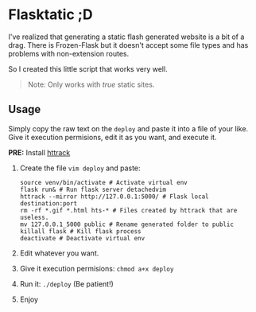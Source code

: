 # Flasktatic ;D

I've realized that generating a static flash generated website is a bit of a drag. There is Frozen-Flask but it doesn't accept some file types and has problems with non-extension routes.

So I created this little script that works very well.

> Note: Only works with *true* static sites.

## Usage
Simply copy the raw text on the `deploy` and paste it into a file of your like. Give it execution permisions, edit it as you want, and execute it.

**PRE:** Install [httrack](https://www.httrack.com/)

1. Create the file `vim deploy` and paste:

    ```
    source venv/bin/activate # Activate virtual env
    flask run& # Run flask server detachedvim 
    httrack --mirror http://127.0.0.1:5000/ # Flask local destination:port
    rm -rf *.gif *.html hts-* # Files created by httrack that are useless.
    mv 127.0.0.1_5000 public # Rename generated folder to public
    killall flask # Kill flask process
    deactivate # Deactivate virtual env
    ```

2. Edit whatever you want.
3. Give it execution permisions: `chmod a+x deploy`
4. Run it: `./deploy` (Be patient!)
5. Enjoy
